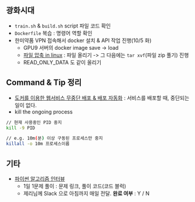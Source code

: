 ## 광화시대

- `train.sh` & `build.sh` script 파일 코드 확인
- `Dockerfile` 복습 : 명령어 역할 확인
- 한미약품 VPN 접속해서 docker 설치 & API 작업 진행(10/5 화)
  - GPU9 서버의 docker image save -> load
  - [파일 압축 in linux](https://www.cyberciti.biz/faq/how-to-tar-a-file-in-linux-using-command-line/) : 파일 올리기 -> 그 다음에는 `tar xvf`(파일 zip 풀기) 진행
  - READ_ONLY_DATA 도 같이 올리기



## Command & Tip 정리

- [도커를 이용한 웹서비스 무중단 배포 & 배포 자동화](https://subicura.com/2016/06/07/zero-downtime-docker-deployment.html) : 서비스를 배포할 때, 중단되는 일이 없다.
- kill the ongoing process

```bash
// 현재 사용중인 PID 중지
kill -9 PID

// e.g. 10m(분) 이상 구동된 프로세스만 중지
killall -o 10m 프로세스이름
```



## 기타

- [파이썬 알고리즘 인터뷰](https://github.com/onlybooks/algorithm-interview)
  - 1일 1문제 풀이 : 문제 링크, 풀이 코드(코드 블럭)
  - 제리님께 Slack 으로 아침까지 매일 전달. **완료 여부** : Y / N
